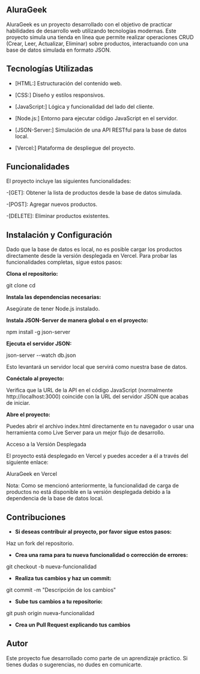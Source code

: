 ## AluraGeek

AluraGeek es un proyecto desarrollado con el objetivo de practicar habilidades de desarrollo web utilizando tecnologías modernas. Este proyecto simula una tienda en línea que permite realizar operaciones CRUD (Crear, Leer, Actualizar, Eliminar) sobre productos, interactuando con una base de datos simulada en formato JSON.

## Tecnologías Utilizadas

- [HTML:] Estructuración del contenido web.

- [CSS:] Diseño y estilos responsivos.

- [JavaScript:] Lógica y funcionalidad del lado del cliente.

- [Node.js:] Entorno para ejecutar código JavaScript en el servidor.

- [JSON-Server:] Simulación de una API RESTful para la base de datos local.

- [Vercel:] Plataforma de despliegue del proyecto.

## Funcionalidades

El proyecto incluye las siguientes funcionalidades:

-[GET]: Obtener la lista de productos desde la base de datos simulada.

-[POST]: Agregar nuevos productos.

-[DELETE]: Eliminar productos existentes.

## Instalación y Configuración

Dado que la base de datos es local, no es posible cargar los productos directamente desde la versión desplegada en Vercel. Para probar las funcionalidades completas, sigue estos pasos:

**Clona el repositorio:**

git clone <url-del-repositorio>
cd <nombre-del-repositorio>

**Instala las dependencias necesarias:**

Asegúrate de tener Node.js instalado.

**Instala JSON-Server de manera global o en el proyecto:**

npm install -g json-server

**Ejecuta el servidor JSON:**

json-server --watch db.json

Esto levantará un servidor local que servirá como nuestra base de datos.

**Conéctalo al proyecto:**

Verifica que la URL de la API en el código JavaScript (normalmente http://localhost:3000) coincide con la URL del servidor JSON que acabas de iniciar.

**Abre el proyecto:**

Puedes abrir el archivo index.html directamente en tu navegador o usar una herramienta como Live Server para un mejor flujo de desarrollo.

Acceso a la Versión Desplegada

El proyecto está desplegado en Vercel y puedes acceder a él a través del siguiente enlace:

AluraGeek en Vercel

Nota: Como se mencionó anteriormente, la funcionalidad de carga de productos no está disponible en la versión desplegada debido a la dependencia de la base de datos local.

## Contribuciones

- **Si deseas contribuir al proyecto, por favor sigue estos pasos:**

Haz un fork del repositorio.

- **Crea una rama para tu nueva funcionalidad o corrección de errores:**

git checkout -b nueva-funcionalidad

- **Realiza tus cambios y haz un commit:**

git commit -m "Descripción de los cambios"

- **Sube tus cambios a tu repositorio:**

git push origin nueva-funcionalidad

- **Crea un Pull Request explicando tus cambios**

## Autor

Este proyecto fue desarrollado como parte de un aprendizaje práctico. Si tienes dudas o sugerencias, no dudes en comunicarte.
